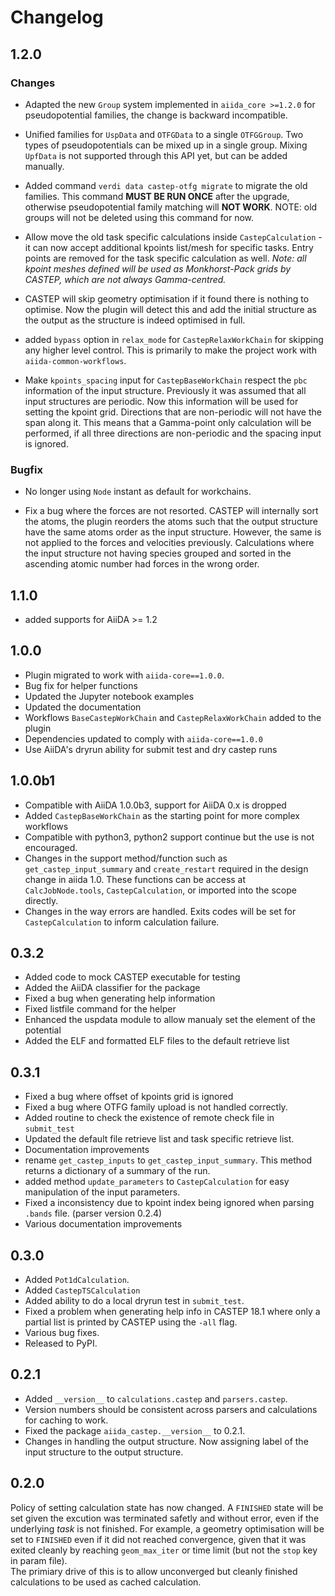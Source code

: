 # Changelog

## 1.2.0

### Changes

* Adapted the new `Group` system implemented in `aiida_core >=1.2.0` for pseudopotential families, the change is backward incompatible.

* Unified families for `UspData` and `OTFGData` to a single `OTFGGroup`. Two types of pseudopotentials can be mixed up in a single group. Mixing `UpfData` is not supported through this API yet, but can be added manually.

* Added command `verdi data castep-otfg migrate` to migrate the old families. This command **MUST BE RUN ONCE** after the upgrade, otherwise pseudopotential family matching will **NOT WORK**. NOTE:  old groups will not be deleted using this command for now.

* Allow move the old task specific calculations inside `CastepCalculation` - it can now accept additional kpoints list/mesh for specific tasks. Entry points are removed for the task specific calculation as well. *Note: all kpoint meshes defined will be used as Monkhorst-Pack grids by CASTEP, which are not always Gamma-centred.*

* CASTEP will skip geometry optimisation if it found there is nothing to optimise. Now the plugin will detect this and add the initial structure as the output as the structure is indeed optimised in full.

* added `bypass` option in `relax_mode` for `CastepRelaxWorkChain` for skipping any higher level control. This is primarily to make the project work with `aiida-common-workflows`.

* Make `kpoints_spacing` input for `CastepBaseWorkChain` respect the `pbc` information of the input structure. Previously it was assumed that all input structures are periodic. Now this information will be used for setting the kpoint grid. Directions that are non-periodic will not have the span along it. This means that a Gamma-point only calculation will be performed, if all three directions are non-periodic and the spacing input is ignored.

### Bugfix

* No longer using `Node` instant as default for workchains.

* Fix a bug where the forces are not resorted. CASTEP will internally sort the atoms, the plugin reorders the atoms such that the output structure have the same atoms order as the input structure. However, the same is not applied to the forces and velocities previously. Calculations where the input structure not having species grouped and sorted in the ascending atomic number had forces in the wrong order.  

## 1.1.0

* added supports for AiiDA >= 1.2

## 1.0.0

* Plugin migrated to work with `aiida-core==1.0.0`.
* Bug fix for helper functions
* Updated the Jupyter notebook examples
* Updated the documentation
* Workflows `BaseCastepWorkChain` and `CastepRelaxWorkChain` added to the plugin
* Dependencies updated to comply with `aiida-core==1.0.0`
* Use AiiDA's dryrun ability for submit test and dry castep runs

## 1.0.0b1

* Compatible with AiiDA 1.0.0b3, support for AiiDA 0.x is dropped
* Added `CastepBaseWorkChain` as the starting point for more complex workflows
* Compatible with python3, python2 support continue but the use is not encouraged.
* Changes in the support method/function such as `get_castep_input_summary` and `create_restart` required in the design change in aiida 1.0. These functions can be access at `CalcJobNode.tools`, `CastepCalculation`, or imported into the scope directly.
* Changes in the way errors are handled. Exits codes will be set for `CastepCalculation` to inform calculation failure.


## 0.3.2

* Added code to mock CASTEP executable for testing
* Added the AiiDA classifier for the package
* Fixed a bug when generating help information
* Fixed listfile command for the helper 
* Enhanced the uspdata module to allow manualy set the element of the potential
* Added the ELF and formatted ELF files to the default retrieve list


## 0.3.1

* Fixed a bug where offset of kpoints grid is ignored
* Fixed a bug where OTFG family upload is not handled correctly.
* Added routine to check the existence of remote check file in `submit_test` 
* Updated the default file retrieve list and task specific retrieve list.
* Documentation improvements
* rename `get_castep_inputs` to `get_castep_input_summary`. This method returns a dictionary of a summary of the run.
* added method `update_parameters` to `CastepCalculation` for easy manipulation of the input parameters.
* Fixed a inconsistency due to kpoint index being ignored when parsing `.bands` file. (parser version 0.2.4)
* Various documentation improvements

## 0.3.0

* Added `Pot1dCalculation`.
* Added `CastepTSCalculation`
* Added ability to do a local dryrun test in `submit_test`.
* Fixed a problem when generating help info in CASTEP 18.1 where only a partial list is printed by CASTEP using the `-all` flag.
* Various bug fixes.
* Released to PyPI.

## 0.2.1

* Added `__version__` to `calculations.castep` and `parsers.castep`.
* Version numbers should be consistent across parsers and calculations for caching to work.
* Fixed the package `aiida_castep.__version__` to 0.2.1.
* Changes in handling the output structure. Now assigning label of the input structure to the output structure.

## 0.2.0

Policy of setting calculation state has now changed.
A `FINISHED` state will be set given the excution was terminated safetly and without error,
even if the underlying *task* is not finished.
For example, a geometry optimisation will be set to `FINISHED` even if it did not reached
convergence, given that it was exited cleanly by reaching `geom_max_iter` or time limit (but not the `stop` key in param file).  
The primiary drive of this is to allow unconverged but cleanly finished calculations to be used as cached calculation.
